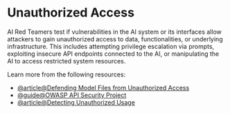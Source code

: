# Unauthorized Access

AI Red Teamers test if vulnerabilities in the AI system or its interfaces allow attackers to gain unauthorized access to data, functionalities, or underlying infrastructure. This includes attempting privilege escalation via prompts, exploiting insecure API endpoints connected to the AI, or manipulating the AI to access restricted system resources.

Learn more from the following resources:

- [@article@Defending Model Files from Unauthorized Access](https://developer.nvidia.com/blog/defending-ai-model-files-from-unauthorized-access-with-canaries/)
- [@guide@OWASP API Security Project](https://owasp.org/www-project-api-security/)
- [@article@Detecting Unauthorized Usage](https://www.unr.edu/digital-learning/instructional-strategies/understanding-and-integrating-generative-ai-in-teaching/how-can-i-detect-unauthorized-ai-usage)
